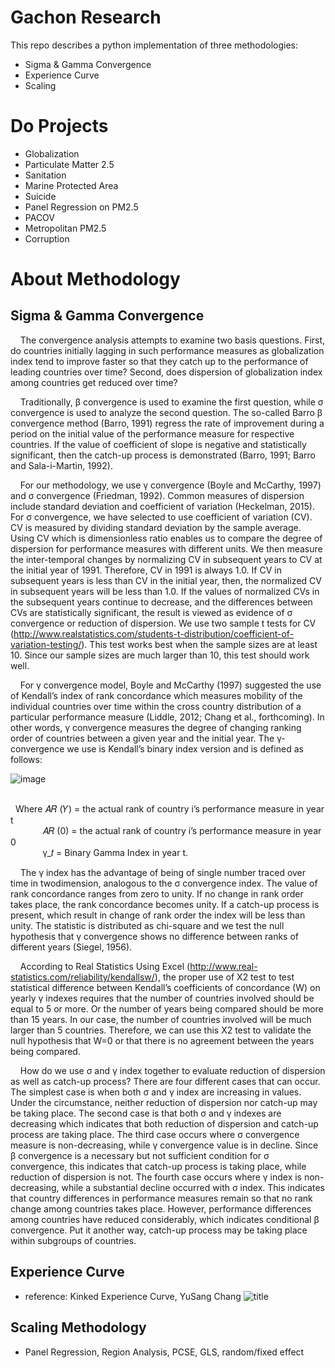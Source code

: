 # Gachon Research
This repo describes a python implementation of three methodologies:
  - Sigma & Gamma Convergence
  - Experience Curve
  - Scaling
# Do Projects
- Globalization
- Particulate Matter 2.5
- Sanitation
- Marine Protected Area
- Suicide
- Panel Regression on PM2.5
- PACOV
- Metropolitan PM2.5
- Corruption

# About Methodology
## Sigma & Gamma Convergence
&nbsp;&nbsp;&nbsp;&nbsp;The convergence analysis attempts to examine two basis questions. First, do countries
initially lagging in such performance measures as globalization index tend to improve faster so
that they catch up to the performance of leading countries over time? Second, does dispersion of
globalization index among countries get reduced over time?<br>

&nbsp;&nbsp;&nbsp;&nbsp;Traditionally, β convergence is used to examine the first question, while σ convergence is
used to analyze the second question. The so-called Barro β convergence method (Barro, 1991)
regress the rate of improvement during a period on the initial value of the performance measure
for respective countries. If the value of coefficient of slope is negative and statistically significant,
then the catch-up process is demonstrated (Barro, 1991; Barro and Sala-i-Martin, 1992).<br>

&nbsp;&nbsp;&nbsp;&nbsp;For our methodology, we use γ convergence (Boyle and McCarthy, 1997) and σ
convergence (Friedman, 1992). Common measures of dispersion include standard deviation and
coefficient of variation (Heckelman, 2015). For σ convergence, we have selected to use coefficient
of variation (CV). CV is measured by dividing standard deviation by the sample average. Using CV
which is dimensionless ratio enables us to compare the degree of dispersion for performance
measures with different units. We then measure the inter-temporal changes by normalizing CV in
subsequent years to CV at the initial year of 1991. Therefore, CV in 1991 is always 1.0. If CV in
subsequent years is less than CV in the initial year, then, the normalized CV in subsequent years
will be less than 1.0. If the values of normalized CVs in the subsequent years continue to decrease,
and the differences between CVs are statistically significant, the result is viewed as evidence of σ
convergence or reduction of dispersion. We use two sample t tests for CV (http://www.realstatistics.com/students-t-distribution/coefficient-of-variation-testing/). This test works best when
the sample sizes are at least 10. Since our sample sizes are much larger than 10, this test should
work well.<br>

&nbsp;&nbsp;&nbsp;&nbsp;For γ convergence model, Boyle and McCarthy (1997) suggested the use of Kendall’s
index of rank concordance which measures mobility of the individual countries over time within
the cross country distribution of a particular performance measure (Liddle, 2012; Chang et al.,
forthcoming). In other words, γ convergence measures the degree of changing ranking order of
countries between a given year and the initial year. The γ-convergence we use is Kendall’s binary
index version and is defined as follows:<br>

![image](https://github.com/jinmang2/Gachon_Research/blob/master/img/gamma.PNG?raw=true)

<br>&nbsp;&nbsp;Where 𝐴𝑅 (𝑌) = the actual rank of country i’s performance measure in year t
<br>&nbsp;&nbsp;&nbsp;&nbsp;&nbsp;&nbsp;&nbsp;&nbsp;&nbsp;&nbsp;&nbsp;&nbsp;&nbsp;𝐴𝑅 (0) = the actual rank of country i’s performance measure in year 0
<br>&nbsp;&nbsp;&nbsp;&nbsp;&nbsp;&nbsp;&nbsp;&nbsp;&nbsp;&nbsp;&nbsp;&nbsp;&nbsp;γ_𝑡 = Binary Gamma Index in year t.<br>

&nbsp;&nbsp;&nbsp;&nbsp;The γ index has the advantage of being of single number traced over time in twodimension, analogous to the σ convergence index. The value of rank concordance ranges from
zero to unity. If no change in rank order takes place, the rank concordance becomes unity. If a
catch-up process is present, which result in change of rank order the index will be less than unity.
The statistic is distributed as chi-square and we test the null hypothesis that γ convergence shows
no difference between ranks of different years (Siegel, 1956).<br>

&nbsp;&nbsp;&nbsp;&nbsp;According to Real Statistics Using Excel (http://www.real-statistics.com/reliability/kendallsw/), the proper use of X2
test to test statistical difference between Kendall’s coefficients of
concordance (W) on yearly γ indexes requires that the number of countries involved should be
equal to 5 or more. Or the number of years being compared should be more than 15 years. In
our case, the number of countries involved will be much larger than 5 countries. Therefore, we
can use this X2
test to validate the null hypothesis that W=0 or that there is no agreement
between the years being compared.<br>

&nbsp;&nbsp;&nbsp;&nbsp;How do we use σ and γ index together to evaluate reduction of dispersion as well as
catch-up process? There are four different cases that can occur. The simplest case is when both σ
and γ index are increasing in values. Under the circumstance, neither reduction of dispersion nor
catch-up may be taking place. The second case is that both σ and γ indexes are decreasing which
indicates that both reduction of dispersion and catch-up process are taking place. The third case
occurs where σ convergence measure is non-decreasing, while γ convergence value is in decline.
Since β convergence is a necessary but not sufficient condition for σ convergence, this indicates
that catch-up process is taking place, while reduction of dispersion is not. The fourth case occurs
where γ index is non-decreasing, while a substantial decline occurred with σ index. This indicates
that country differences in performance measures remain so that no rank change among
countries takes place. However, performance differences among countries have reduced
considerably, which indicates conditional β convergence. Put it another way, catch-up process may
be taking place within subgroups of countries. 

## Experience Curve
- reference: Kinked Experience Curve, YuSang Chang
![title](https://github.com/jinmang2/Gachon_Research/blob/master/img/Figure%208.%20Kinked%20Experience%20Curves%20for%20Energy%20Intensity%20of%20US%20and%20Japan.PNG?raw=true)


## Scaling Methodology
- Panel Regression, Region Analysis, PCSE, GLS, random/fixed effect
